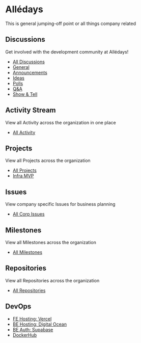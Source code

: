 # Allédays
This is general jumping-off point or all things company related

## Discussions
Get involved with the development community at Allédays!
- [All Discussions](https://github.com/orgs/alledays/discussions)
- [General](https://github.com/orgs/alledays/discussions/categories/general)
- [Announcements](https://github.com/orgs/alledays/discussions/categories/announcements)
- [Ideas](https://github.com/orgs/alledays/discussions/categories/ideas)
- [Polls](https://github.com/orgs/alledays/discussions/categories/polls)
- [Q&A](https://github.com/orgs/alledays/discussions/categories/q-a)
- [Show & Tell](https://github.com/orgs/alledays/discussions/categories/show-and-tell)

## Activity Stream
View all Activity across the organization in one place
- [All Activity](https://github.com/orgs/alledays/dashboard)

## Projects
View all Projects across the organization
- [All Projects](https://github.com/orgs/alledays/projects)
- [Infra MVP](https://github.com/orgs/alledays/projects/2)

## Issues
View company specific Issues for business planning
- [All Corp Issues](https://github.com/alledays/.github-corp/issues)

## Milestones
View all Milestones across the organization
- [All Milestones](https://github.com/alledays/.github-corp/milestones)

## Repositories
View all Repositories across the organization
- [All Repositories](https://github.com/orgs/alledays/repositories)

## DevOps
- [FE Hosting: Vercel](https://vercel.com/alledays-dev)
- [BE Hosting: Digital Ocean](https://cloud.digitalocean.com/projects/119f0aa6-f23c-4677-be06-223f829ebf18)
- [BE Auth: Supabase](https://supabase.com/dashboard/projects)
- [DockerHub](https://hub.docker.com/orgs/alledays/repositories)
